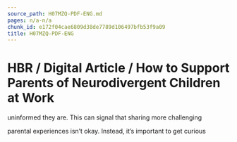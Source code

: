 ```yaml
---
source_path: H07MZQ-PDF-ENG.md
pages: n/a-n/a
chunk_id: e172f04cae6809d38de7789d106497bfb53f9a09
title: H07MZQ-PDF-ENG
---
```

# HBR / Digital Article / How to Support Parents of Neurodivergent Children at Work

uninformed they are. This can signal that sharing more challenging

parental experiences isn’t okay. Instead, it’s important to get curious
